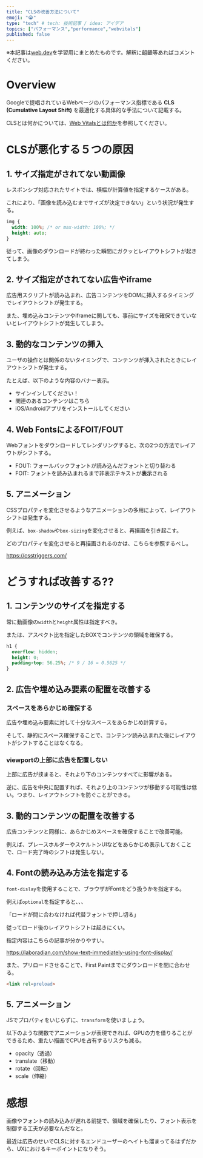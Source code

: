 ```yaml
---
title: "CLSの改善方法について"
emoji: "😭"
type: "tech" # tech: 技術記事 / idea: アイデア
topics: ["パフォーマンス","performance","webvitals"]
published: false
---
```


※本記事は[web.dev](https://web.dev/optimize-cls/)を学習用にまとめたものです。解釈に齟齬等あればコメントください。

# Overview
Googleで提唱されているWebページのパフォーマンス指標である **CLS (Cumulative Layout Shift)** を最適化する具体的な手法について記載する。

CLSとは何かについては、[Web Vitalsとは何か](https://zenn.dev/articles/9dceffeeb207eb/)を参照してください。


# CLSが悪化する５つの原因

## 1. サイズ指定がされてない動画像

レスポンシブ対応されたサイトでは、横幅が計算値を指定するケースがある。

これにより、「画像を読み込むまでサイズが決定できない」という状況が発生する。

```css
img {
  width: 100%; /* or max-width: 100%; */
  height: auto;
}
```

従って、画像のダウンロードが終わった瞬間にガクッとレイアウトシフトが起きてしまう。

## 2. サイズ指定がされてない広告やiframe

広告用スクリプトが読み込まれ、広告コンテンツをDOMに挿入するタイミングでレイアウトシフトが発生する。

また、埋め込みコンテンツやiframeに関しても、事前にサイズを確保できていないとレイアウトシフトが発生してしまう。

## 3. 動的なコンテンツの挿入

ユーザの操作とは関係のないタイミングで、コンテンツが挿入されたときにレイアウトシフトが発生する。

たとえば、以下のような内容のバナー表示。

- サインインしてください！
- 関連のあるコンテンツはこちら
- iOS/Androidアプリをインストールしてください


## 4. Web FontsによるFOIT/FOUT

Webフォントをダウンロードしてレンダリングすると、次の2つの方法でレイアウトがシフトする。

- FOUT: フォールバックフォントが読み込んだフォントと切り替わる
- FOIT: フォントを読み込まれるまで非表示テキストが**表示**される

## 5. アニメーション

CSSプロパティを変化させるようなアニメーションの多用によって、レイアウトシフトは発生する。

例えば、`box-shadow`や`box-sizing`を変化させると、再描画を引き起こす。

どのプロパティを変化させると再描画されるのかは、こちらを参照するべし。

https://csstriggers.com/

# どうすれば改善する??

## 1. コンテンツのサイズを指定する

常に動画像の`width`と`height`属性は指定すべき。

または、アスペクト比を指定したBOXでコンテンツの領域を確保する。

```css
h1 {
  overflow: hidden;
  height: 0;
  padding-top: 56.25%; /* 9 / 16 = 0.5625 */
}
```

## 2. 広告や埋め込み要素の配置を改善する

### スペースをあらかじめ確保する

広告や埋め込み要素に対して十分なスペースをあらかじめ計算する。

そして、静的にスペース確保することで、コンテンツ読み込まれた後にレイアウトがシフトすることはなくなる。

### **viewportの上部に広告を配置しない**

上部に広告が挟まると、それより下のコンテンツすべてに影響がある。

逆に、広告を中央に配置すれば、それより上のコンテンツが移動する可能性は低い。つまり、レイアウトシフトを防ぐことができる。

## 3. 動的コンテンツの配置を改善する

広告コンテンツと同様に、あらかじめスペースを確保することで改善可能。

例えば、プレースホルダーやスケルトンUIなどをあらかじめ表示しておくことで、ロード完了時のシフトは発生しない。

## 4. Fontの読み込み方法を指定する

`font-dislay`を使用することで、ブラウザがFontをどう扱うかを指定する。

例えば`optional`を指定すると、、、

「ロードが間に合わなければ代替フォントで押し切る」

従ってロード後のレイアウトシフトは起きにくい。

指定内容はこちらの記事が分かりやすい。

https://laboradian.com/show-text-immediately-using-font-display/


また、プリロードさせることで、First Paintまでにダウンロードを間に合わせる。

```html
<link rel=preload>
```

## 5. アニメーション

JSでプロパティをいじらずに、`transform`を使いましょう。

以下のような関数でアニメーションが表現できれば、GPUの力を借りることができるため、重たい描画でCPUを占有するリスクも減る。

- opacity（透過）
- translate（移動）
- rotate（回転）
- scale（伸縮）

# 感想

画像やフォントの読み込みが遅れる前提で、領域を確保したり、フォント表示を制御する工夫が必要なんだなと。

最近は広告のせいでCLSに対するエンドユーザーのヘイトも溜まってるはずだから、UXにおけるキーポイントになりそう。